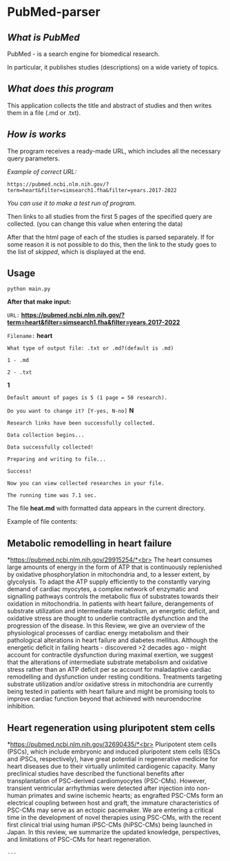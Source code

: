 # **PubMed-parser** #

## *What is PubMed*

PubMed - is a search engine for biomedical research.

In particular, it publishes studies (descriptions) on a wide variety of topics. 

## *What does this program*

This application collects the title and abstract of studies and then writes them in a file (.md or .txt). 

## *How is works*

The program receives a ready-made URL, which includes all the necessary query parameters. 

*Example of correct URL:*
```
https://pubmed.ncbi.nlm.nih.gov/?term=heart&filter=simsearch1.fha&filter=years.2017-2022
```
*You can use it to make a test run of program.*

Then links to all studies from the first 5 pages of the specified query are collected. (you can change this value when entering the data)

After that the html page of each of the studies is parsed separately. If for some reason it is not possible to do this, then the link to the study goes to the list of *skipped*, which is displayed at the end. 
 

## **Usage**

``` 
python main.py
```

**After that make input:**

``` URL: ``` **https://pubmed.ncbi.nlm.nih.gov/?term=heart&filter=simsearch1.fha&filter=years.2017-2022**

``` Filename: ``` **heart**

```What type of output file: .txt or .md?(default is .md)```

```1 - .md```

```2 - .txt ```

**1**

```Default amount of pages is 5 (1 page = 50 research). ```

```Do you want to change it? [Y-yes, N-no]``` **N**

```Research links have been successfully collected.```

```Data collection begins...```

```Data successfully collected!```

```Preparing and writing to file...```

```Success!```

```Now you can view collected researches in your file.```

```The running time was 7.1 sec.```

The file **heat.md** with formatted data appears in the current directory.

Example of file contents:

## **Metabolic remodelling in heart failure**
*https://pubmed.ncbi.nlm.nih.gov/29915254/*<br> The heart consumes large amounts of energy in the form of ATP that is continuously replenished by oxidative phosphorylation in mitochondria and, to a lesser extent, by glycolysis. To adapt the ATP supply efficiently to the constantly varying demand of cardiac myocytes, a complex network of enzymatic and signalling pathways controls the metabolic flux of substrates towards their oxidation in mitochondria. In patients with heart failure, derangements of substrate utilization and intermediate metabolism, an energetic deficit, and oxidative stress are thought to underlie contractile dysfunction and the progression of the disease. In this Review, we give an overview of the physiological processes of cardiac energy metabolism and their pathological alterations in heart failure and diabetes mellitus. Although the energetic deficit in failing hearts - discovered >2 decades ago - might account for contractile dysfunction during maximal exertion, we suggest that the alterations of intermediate substrate metabolism and oxidative stress rather than an ATP deficit per se account for maladaptive cardiac remodelling and dysfunction under resting conditions. Treatments targeting substrate utilization and/or oxidative stress in mitochondria are currently being tested in patients with heart failure and might be promising tools to improve cardiac function beyond that achieved with neuroendocrine inhibition. 
## **Heart regeneration using pluripotent stem cells**
*https://pubmed.ncbi.nlm.nih.gov/32690435/*<br> Pluripotent stem cells (PSCs), which include embryonic and induced pluripotent stem cells (ESCs and iPSCs, respectively), have great potential in regenerative medicine for heart diseases due to their virtually unlimited cardiogenic capacity. Many preclinical studies have described the functional benefits after transplantation of PSC-derived cardiomyocytes (PSC-CMs). However, transient ventricular arrhythmias were detected after injection into non-human primates and swine ischemic hearts; as engrafted PSC-CMs form an electrical coupling between host and graft, the immature characteristics of PSC-CMs may serve as an ectopic pacemaker. We are entering a critical time in the development of novel therapies using PSC-CMs, with the recent first clinical trial using human iPSC-CMs (hiPSC-CMs) being launched in Japan. In this review, we summarize the updated knowledge, perspectives, and limitations of PSC-CMs for heart regeneration. 

```...```

